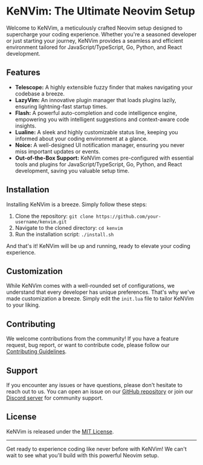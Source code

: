 # KeNVim: The Ultimate Neovim Setup

Welcome to KeNVim, a meticulously crafted Neovim setup designed to supercharge your coding experience. Whether you're a seasoned developer or just starting your journey, KeNVim provides a seamless and efficient environment tailored for JavaScript/TypeScript, Go, Python, and React development.

## Features

- **Telescope:** A highly extensible fuzzy finder that makes navigating your codebase a breeze.
- **LazyVim:** An innovative plugin manager that loads plugins lazily, ensuring lightning-fast startup times.
- **Flash:** A powerful auto-completion and code intelligence engine, empowering you with intelligent suggestions and context-aware code insights.
- **Lualine:** A sleek and highly customizable status line, keeping you informed about your coding environment at a glance.
- **Noice:** A well-designed UI notification manager, ensuring you never miss important updates or events.
- **Out-of-the-Box Support:** KeNVim comes pre-configured with essential tools and plugins for JavaScript/TypeScript, Go, Python, and React development, saving you valuable setup time.

## Installation

Installing KeNVim is a breeze. Simply follow these steps:

1. Clone the repository: `git clone https://github.com/your-username/kenvim.git`
2. Navigate to the cloned directory: `cd kenvim`
3. Run the installation script: `./install.sh`

And that's it! KeNVim will be up and running, ready to elevate your coding experience.

## Customization

While KeNVim comes with a well-rounded set of configurations, we understand that every developer has unique preferences. That's why we've made customization a breeze. Simply edit the `init.lua` file to tailor KeNVim to your liking.

## Contributing

We welcome contributions from the community! If you have a feature request, bug report, or want to contribute code, please follow our [Contributing Guidelines](CONTRIBUTING.md).

## Support

If you encounter any issues or have questions, please don't hesitate to reach out to us. You can open an issue on our [GitHub repository](https://github.com/your-username/kenvim/issues) or join our [Discord server](https://discord.gg/your-invite-link) for community support.

## License

KeNVim is released under the [MIT License](LICENSE).

---

Get ready to experience coding like never before with KeNVim! We can't wait to see what you'll build with this powerful Neovim setup.
